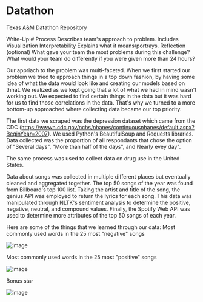 # Datathon
Texas A&amp;M Datathon Repository

Write-Up:#
Process
Describes team's approach to problem.
Includes
Visualization Interpretability
Explains what it means/portrays.
Reflection (optional)
What gave your team the most problems during this challenge?
What would your team do differently if you were given more than 24 hours?

Our appriach to the problem was multi-faceted. When we first started our problem we tried to approach things in a top down fashion, by having some idea of what the data would look like and creating our models based on thhat. We realized as we kept going that a lot of what we had in mind wasn't working out. We expected to find certain things in the data but it was hard for us to find those correlations in the data. That's why we turned to a more bottom-up approached where collecting data became our top priority.

The first data we scraped was the depression dataset which came from the CDC (https://wwwn.cdc.gov/nchs/nhanes/continuousnhanes/default.aspx?BeginYear=2007). We used Python's BeautifulSoup and Requests libraries. Data collected was the proportion of all respondants that chose the option of "Several days", "More than half of the days", and Nearly evey day". 

The same process was used to collect data on drug use in the United States. 

Data about songs was collected in multiple different places but eventually cleaned and aggregated together. The top 50 songs of the year was found from Billboard's top 100 list. Taking the artist and title of the song, the genius API was employed to return the lyrics for each song. This data was manipulated through NLTK's sentiment analysis to determine the positive, negative, neutral, and compound values. Finally, the Spotify Web API was used to determine more attributes of the top 50 songs of each year. 


Here are some of the things that we learned through our data:
Most commonly used words in the 25 most "negative" songs

![image](https://user-images.githubusercontent.com/72060730/137617413-6b4e9681-336a-4daa-9647-edc77a9fd44a.png)

Most commonly used words in the 25 most "positive" songs

![image](https://user-images.githubusercontent.com/72060730/137617451-14684a34-db92-45f0-9bff-3751a38eb745.png)





Bonus star


![image](https://user-images.githubusercontent.com/72060730/137617470-ec425abc-802d-406d-9688-de485173b69e.png)

